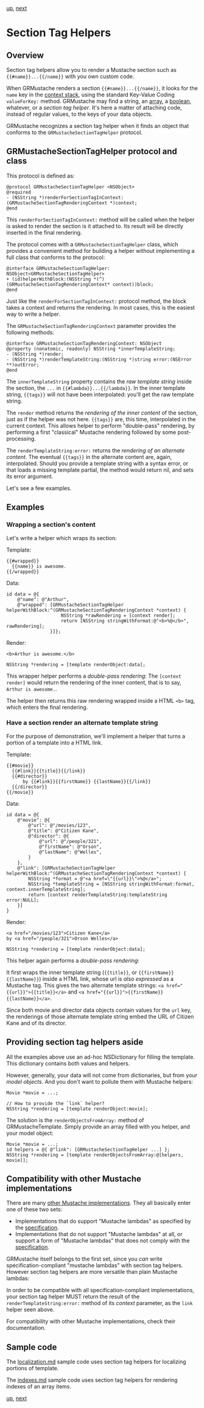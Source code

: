 [up](introduction.md), [next](variable_tag_helpers.md)

Section Tag Helpers
===================


Overview
--------

Section tag helpers allow you to render a Mustache section such as `{{#name}}...{{/name}}` with you own custom code.

When GRMustache renders a section `{{#name}}...{{/name}}`, it looks for the `name` key in the [context stack](runtime/context_stack.md), using the standard Key-Value Coding `valueForKey:` method. GRMustache may find a string, an [array](runtime/loops.md), a [boolean](runtime/booleans.md), whatever, or a *section tag helper*. It's here a matter of attaching code, instead of regular values, to the keys of your data objects.

GRMustache recognizes a section tag helper when it finds an object that conforms to the `GRMustacheSectionTagHelper` protocol.


GRMustacheSectionTagHelper protocol and class
---------------------------------------------

This protocol is defined as:

```objc
@protocol GRMustacheSectionTagHelper <NSObject>
@required
- (NSString *)renderForSectionTagInContext:(GRMustacheSectionTagRenderingContext *)context;
@end
```

This `renderForSectionTagInContext:` method will be called when the helper is asked to render the section is it attached to. Its result will be directly inserted in the final rendering.

The protocol comes with a `GRMustacheSectionTagHelper` class, which provides a convenient method for building a helper without implementing a full class that conforms to the protocol:

```objc
@interface GRMustacheSectionTagHelper: NSObject<GRMustacheSectionTagHelper>
+ (id)helperWithBlock:(NSString *(^)(GRMustacheSectionTagRenderingContext* context))block;
@end
```

Just like the `renderForSectionTagInContext:` protocol method, the block takes a context and returns the rendering. In most cases, this is the easiest way to write a helper.

The `GRMustacheSectionTagRenderingContext` parameter provides the following methods:

```objc
@interface GRMustacheSectionTagRenderingContext: NSObject
@property (nonatomic, readonly) NSString *innerTemplateString;
- (NSString *)render;
- (NSString *)renderTemplateString:(NSString *)string error:(NSError **)outError;
@end
```

The `innerTemplateString` property contains the *raw template string* inside the section, the `...` in `{{#lambda}}...{{/lambda}}`. In the inner template string, `{{tags}}` will not have been interpolated: you'll get the raw template string.

The `render` method returns the *rendering of the inner content* of the section, just as if the helper was not here. `{{tags}}` are, this time, interpolated in the current context. This allows helper to perform "double-pass" rendering, by performing a first "classical" Mustache rendering followed by some post-processing.

The `renderTemplateString:error:` returns the *rendering of an alternate content*. The eventual `{{tags}}` in the alternate content are, again, interpolated. Should you provide a template string with a syntax error, or that loads a missing template partial, the method would return nil, and sets its error argument.

Let's see a few examples.


Examples
--------

### Wrapping a section's content

Let's write a helper which wraps its section:

Template:

    {{#wrapped}}
      {{name}} is awesome.
    {{/wrapped}}

Data:

```objc
id data = @{
    @"name": @"Arthur",
    @"wrapped": [GRMustacheSectionTagHelper helperWithBlock:^(GRMustacheSectionTagRenderingContext *context) {
                    NSString *rawRendering = [context render];
                    return [NSString stringWithFormat:@"<b>%@</b>", rawRendering];
                }]};
```

Render:

    <b>Arthur is awesome.</b>

```objc
NSString *rendering = [template renderObject:data];
```

This wrapper helper performs a *double-pass rendering*: The `[context render]` would return the rendering of the inner content, that is to say, `Arthur is awesome.`.

The helper then returns this raw rendering wrapped inside a HTML `<b>` tag, which enters the final rendering.


### Have a section render an alternate template string

For the purpose of demonstration, we'll implement a helper that turns a portion of a template into a HTML link.

Template:
    
    {{#movie}}
      {{#link}}{{title}}{{/link}}
      {{#director}}
          by {{#link}}{{firstName}} {{lastName}}{{/link}}
      {{/director}}
    {{/movie}}

Data:

```objc
id data = @{
    @"movie": @{
        @"url": @"/movies/123",
        @"title": @"Citizen Kane",
        @"director": @{
            @"url": @"/people/321",
            @"firstName": @"Orson",
            @"lastName": @"Welles",
        }
    },
    @"link": [GRMustacheSectionTagHelper helperWithBlock:^(GRMustacheSectionTagRenderingContext *context) {
        NSString *format = @"<a href=\"{{url}}\">%@</a>";
        NSString *templateString = [NSString stringWithFormat:format, context.innerTemplateString];
        return [context renderTemplateString:templateString error:NULL];
    }]
}
```

Render:

    <a href="/movies/123">Citizen Kane</a>
    by <a href="/people/321">Orson Welles</a>

```objc
NSString *rendering = [template renderObject:data];
```

This helper again performs a *double-pass rendering*:

It first wraps the inner template string (`{{title}}`, or `{{firstName}} {{lastName}}`) inside a HTML link, whose url is *also expressed* as a Mustache tag. This gives the two alternate template strings: `<a href="{{url}}">{{title}}</a>` and `<a href="{{url}}">{{firstName}} {{lastName}}</a>`.

Since both movie and director data objects contain values for the `url` key, the renderings of those alternate template string embed the URL of Citizen Kane and of its director.


Providing section tag helpers aside
-----------------------------------

All the examples above use an ad-hoc NSDictionary for filling the template. This dictionary contains both values and helpers.

However, generally, your data will not come from dictionaries, but from your *model objects*. And you don't want to pollute them with Mustache helpers:

```objc
Movie *movie = ...;

// How to provide the `link` helper?
NSString *rendering = [template renderObject:movie];
```

The solution is the `renderObjectsFromArray:` method of GRMustacheTemplate. Simply provide an array filled with you helper, and your model object:

```objc
Movie *movie = ...;
id helpers = @{ @"link": [GRMustacheSectionTagHelper ...] };
NSString *rendering = [template renderObjectsFromArray:@[helpers, movie]];
```


Compatibility with other Mustache implementations
-------------------------------------------------

There are many [other Mustache implementations](https://github.com/defunkt/mustache/wiki/Other-Mustache-implementations). They all basically enter one of these two sets:

- Implementations that do support "Mustache lambdas" as specified by the [specification](https://github.com/mustache/spec).
- Implementations that do not support "Mustache lambdas" at all, or support a form of "Mustache lambdas" that does not comply with the [specification](https://github.com/mustache/spec).

GRMustache itself belongs to the first set, since you *can* write specification-compliant "mustache lambdas" with section tag helpers. However section tag helpers are more versatile than plain Mustache lambdas:

In order to be compatible with all specification-compliant implementations, your section tag helper MUST return the result of the `renderTemplateString:error:` method of its _context_ parameter, as the `link` helper seen above.

For compatibility with other Mustache implementations, check their documentation.


Sample code
-----------

The [localization.md](sample_code/localization.md) sample code uses section tag helpers for localizing portions of template.

The [indexes.md](sample_code/indexes.md) sample code uses section tag helpers for rendering indexes of an array items.


[up](introduction.md), [next](variable_tag_helpers.md)
